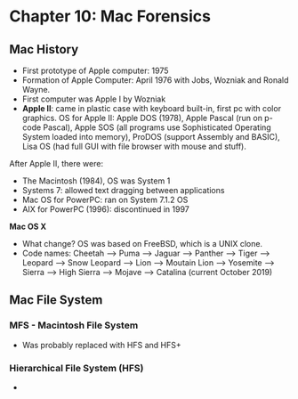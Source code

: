 Chapter 10: Mac Forensics
========================================

## Mac History
* First prototype of Apple computer: 1975
* Formation of Apple Computer: April 1976 with Jobs, Wozniak and Ronald Wayne.
* First computer was Apple I by Wozniak
* **Apple II**: came in plastic case with keyboard built-in, first pc with color graphics. OS for Apple II: Apple DOS (1978), Apple Pascal (run on p-code Pascal), Apple SOS (all programs use Sophisticated Operating System loaded into memory), ProDOS (support Assembly and BASIC), Lisa OS (had full GUI with file browser with mouse and stuff).

After Apple II, there were:
* The Macintosh (1984), OS was System 1
* Systems 7: allowed text dragging between applications
* Mac OS for PowerPC: ran on System 7.1.2 OS
* AIX for PowerPC (1996): discontinued in 1997

**Mac OS X**
* What change? OS was based on FreeBSD, which is a UNIX clone.
* Code names: Cheetah --> Puma --> Jaguar --> Panther --> Tiger --> Leopard --> Snow Leopard --> Lion --> Moutain Lion --> Yosemite --> Sierra --> High Sierra --> Mojave --> Catalina (current October 2019)

## Mac File System

### MFS - Macintosh File System
- Was probably replaced with HFS and HFS+

### Hierarchical File System (HFS)
- 
